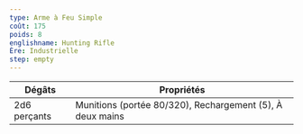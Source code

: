 ```yaml
---
type: Arme à Feu Simple
coût: 175
poids: 8
englishname: Hunting Rifle
Ère: Industrielle
step: empty
---
```


| Dégâts       | Propriétés                                                |
| ------------ | --------------------------------------------------------- |
| 2d6 perçants | Munitions (portée 80/320), Rechargement (5), À deux mains |
